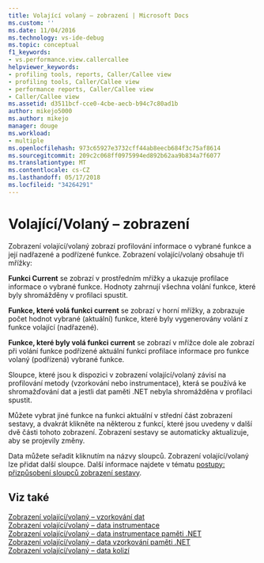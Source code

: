 ```yaml
---
title: Volající volaný – zobrazení | Microsoft Docs
ms.custom: ''
ms.date: 11/04/2016
ms.technology: vs-ide-debug
ms.topic: conceptual
f1_keywords:
- vs.performance.view.callercallee
helpviewer_keywords:
- profiling tools, reports, Caller/Callee view
- profiling tools, Caller/Callee view
- performance reports, Caller/Callee view
- Caller/Callee view
ms.assetid: d3511bcf-cce0-4cbe-aecb-b94c7c80ad1b
author: mikejo5000
ms.author: mikejo
manager: douge
ms.workload:
- multiple
ms.openlocfilehash: 973c65927e3732cff44ab8eecb684f3c75af8614
ms.sourcegitcommit: 209c2c068ff0975994ed892b62aa9b834a7f6077
ms.translationtype: MT
ms.contentlocale: cs-CZ
ms.lasthandoff: 05/17/2018
ms.locfileid: "34264291"
---
```

# <a name="callercallee-view"></a>Volající/Volaný – zobrazení
Zobrazení volající/volaný zobrazí profilování informace o vybrané funkce a její nadřazené a podřízené funkce. Zobrazení volající/volaný obsahuje tři mřížky:  
  
 **Funkci Current** se zobrazí v prostředním mřížky a ukazuje profilace informace o vybrané funkce. Hodnoty zahrnují všechna volání funkce, které byly shromážděny v profilaci spustit.  
  
 **Funkce, které volá funkci current** se zobrazí v horní mřížky, a zobrazuje počet hodnot vybrané (aktuální) funkce, které byly vygenerovány volání z funkce volající (nadřazené).  
  
 **Funkce, které byly volá funkci current** se zobrazí v mřížce dole ale zobrazí při volání funkce podřízené aktuální funkcí profilace informace pro funkce volaný (podřízená) vybrané funkce.  
  
 Sloupce, které jsou k dispozici v zobrazení volající/volaný závisí na profilování metody (vzorkování nebo instrumentace), která se používá ke shromažďování dat a jestli dat paměti .NET nebyla shromážděna v profilaci spustit.  
  
 Můžete vybrat jiné funkce na funkci aktuální v střední část zobrazení sestavy, a dvakrát klikněte na některou z funkcí, které jsou uvedeny v další dvě části tohoto zobrazení. Zobrazení sestavy se automaticky aktualizuje, aby se projevily změny.  
  
 Data můžete seřadit kliknutím na názvy sloupců. Zobrazení volající/volaný lze přidat další sloupce. Další informace najdete v tématu [postupy: přizpůsobení sloupců zobrazení sestavy](../profiling/how-to-customize-report-view-columns.md).  
  
## <a name="see-also"></a>Viz také  
 [Zobrazení volající/volaný – vzorkování dat](../profiling/caller-callee-view-sampling-data.md)   
 [Zobrazení volající/volaný – data instrumentace](../profiling/caller-callee-view-instrumentation-data.md)   
 [Zobrazení volající/volaný – data instrumentace paměti .NET](../profiling/caller-callee-view-net-memory-instrumentation-data.md)   
 [Zobrazení volající/volaný – data vzorkování paměti .NET](../profiling/caller-callee-view-dotnet-memory-sampling-data.md)   
 [Zobrazení volající/volaný – data kolizí](../profiling/caller-callee-view-contention-data.md)